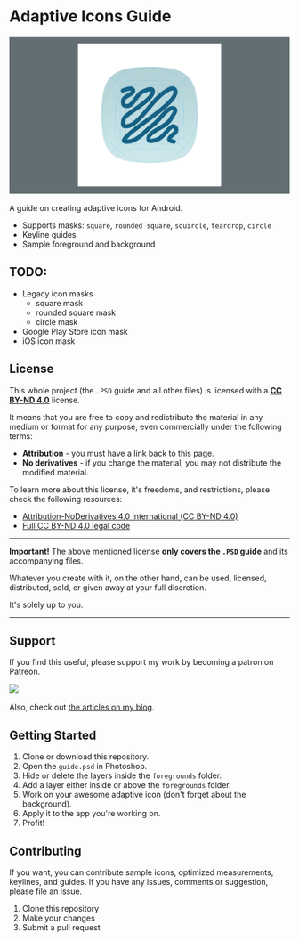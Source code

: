 # Adaptive Icons Guide

![](screenshot.jpg)

A guide on creating adaptive icons for Android.

* Supports masks: `square`, `rounded square`, `squircle`, `teardrop`, `circle`
* Keyline guides
* Sample foreground and background

## TODO:

* Legacy icon masks
  * square mask
  * rounded square mask
  * circle mask
* Google Play Store icon mask
* iOS icon mask

## License

This whole project (the `.PSD` guide and all other files) is licensed with a [**CC BY-ND 4.0**](https://creativecommons.org/licenses/by-nd/4.0/) license.

It means that you are free to copy and redistribute the material in any medium or format for any purpose, even commercially under the following terms:

* **Attribution** - you must have a link back to this page.
* **No derivatives** - if you change the material, you may not distribute the modified material.

To learn more about this license, it's freedoms, and restrictions, please check the following resources:

* [Attribution-NoDerivatives 4.0 International (CC BY-ND 4.0)](https://creativecommons.org/licenses/by-nd/4.0/)
* [Full CC BY-ND 4.0 legal code](https://creativecommons.org/licenses/by-nd/4.0/legalcode)

---

**Important!** The above mentioned license **only covers the `.PSD` guide** and its accompanying files.

Whatever you create with it, on the other hand, can be used, licensed, distributed, sold, or given away at your full discretion.

It's solely up to you.

---

## Support

If you find this useful, please support my work by becoming a patron on Patreon.

[![](https://jap.alekhin.io/wp-content/uploads/2019/03/become-patron-button.png)](https://www.patreon.com/bePatron?u=6507717)

Also, check out [the articles on my blog](https://jap.alekhin.io).

## Getting Started

1. Clone or download this repository.
0. Open the `guide.psd` in Photoshop.
0. Hide or delete the layers inside the `foregrounds` folder.
0. Add a layer either inside or above the `foregrounds` folder.
0. Work on your awesome adaptive icon (don't forget about the background).
0. Apply it to the app you're working on.
0. Profit!

## Contributing

If you want, you can contribute sample icons, optimized measurements, keylines, and guides. If you have any issues, comments or suggestion, please file an issue.

1. Clone this repository
0. Make your changes
0. Submit a pull request
